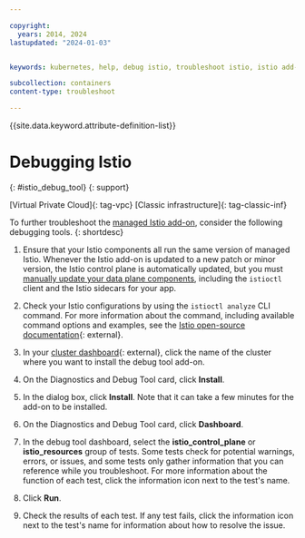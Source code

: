 ```yaml
---

copyright:
  years: 2014, 2024
lastupdated: "2024-01-03"


keywords: kubernetes, help, debug istio, troubleshoot istio, istio add-on debug

subcollection: containers
content-type: troubleshoot

---
```


{{site.data.keyword.attribute-definition-list}}





# Debugging Istio
{: #istio_debug_tool}
{: support}

[Virtual Private Cloud]{: tag-vpc} [Classic infrastructure]{: tag-classic-inf}

To further troubleshoot the [managed Istio add-on](/docs/containers?topic=containers-istio), consider the following debugging tools.
{: shortdesc}

1. Ensure that your Istio components all run the same version of managed Istio. Whenever the Istio add-on is updated to a new patch or minor version, the Istio control plane is automatically updated, but you must [manually update your data plane components](/docs/containers?topic=containers-istio#update_client_sidecar), including the `istioctl` client and the Istio sidecars for your app.

1. Check your Istio configurations by using the `istioctl analyze` CLI command. For more information about the command, including available command options and examples, see the [Istio open-source documentation](https://istio.io/latest/docs/reference/commands/istioctl/#istioctl-analyze){: external}.

1. In your [cluster dashboard](https://cloud.ibm.com/kubernetes/clusters){: external}, click the name of the cluster where you want to install the debug tool add-on.
1. On the Diagnostics and Debug Tool card, click **Install**.
1. In the dialog box, click **Install**. Note that it can take a few minutes for the add-on to be installed.
1. On the Diagnostics and Debug Tool card, click **Dashboard**.
1. In the debug tool dashboard, select the **istio_control_plane** or **istio_resources**  group of tests. Some tests check for potential warnings, errors, or issues, and some tests only gather information that you can reference while you troubleshoot. For more information about the function of each test, click the information icon next to the test's name.
1. Click **Run**.
1. Check the results of each test. If any test fails, click the information icon next to the test's name for information about how to resolve the issue.

